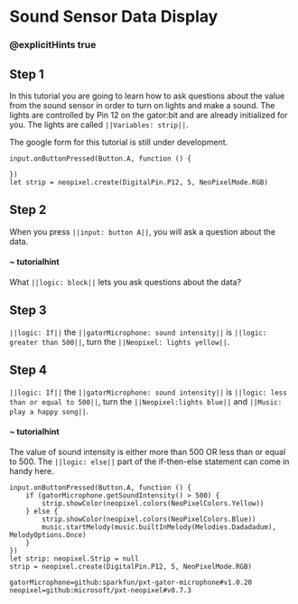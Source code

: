 # Sound Sensor Data Display
### @explicitHints true

## Step 1
In this tutorial you are going to learn how to ask questions about the value from
the sound sensor in order to turn on lights and make a sound. The lights are controlled
by Pin 12 on the gator:bit and are already initialized for you. 
The lights are called ``||Variables: strip||``.

The google form for this tutorial is still under development.

```template
input.onButtonPressed(Button.A, function () {
   
})
let strip = neopixel.create(DigitalPin.P12, 5, NeoPixelMode.RGB)
```

## Step 2
When you press ``||input: button A||``, you will ask a question about the data.


#### ~ tutorialhint
What ``||logic: block||`` lets you ask questions about the data?



## Step 3 
``||logic: If||`` the ``||gatorMicrophone: sound intensity||`` is ``||logic: greater than 500||``, turn the ``||Neopixel: lights yellow||``.

## Step 4
``||logic: If||`` the ``||gatorMicrophone: sound intensity||`` is ``||logic: less than or equal to 500||``, turn the ``||Neopixel:lights blue||`` and ``||Music: play a happy song||``.
#### ~ tutorialhint
The value of sound intensity is either more than 500 OR less than or equal to 500. 
The ``||logic: else||`` part of the if-then-else statement can come in handy here.

```ghost
input.onButtonPressed(Button.A, function () {
    if (gatorMicrophone.getSoundIntensity() > 500) {
        strip.showColor(neopixel.colors(NeoPixelColors.Yellow))
    } else {
        strip.showColor(neopixel.colors(NeoPixelColors.Blue))
        music.startMelody(music.builtInMelody(Melodies.Dadadadum), MelodyOptions.Once)
    }
})
let strip: neopixel.Strip = null
strip = neopixel.create(DigitalPin.P12, 5, NeoPixelMode.RGB)
```

```package
gatorMicrophone=github:sparkfun/pxt-gator-microphone#v1.0.20
neopixel=github:microsoft/pxt-neopixel#v0.7.3
```










